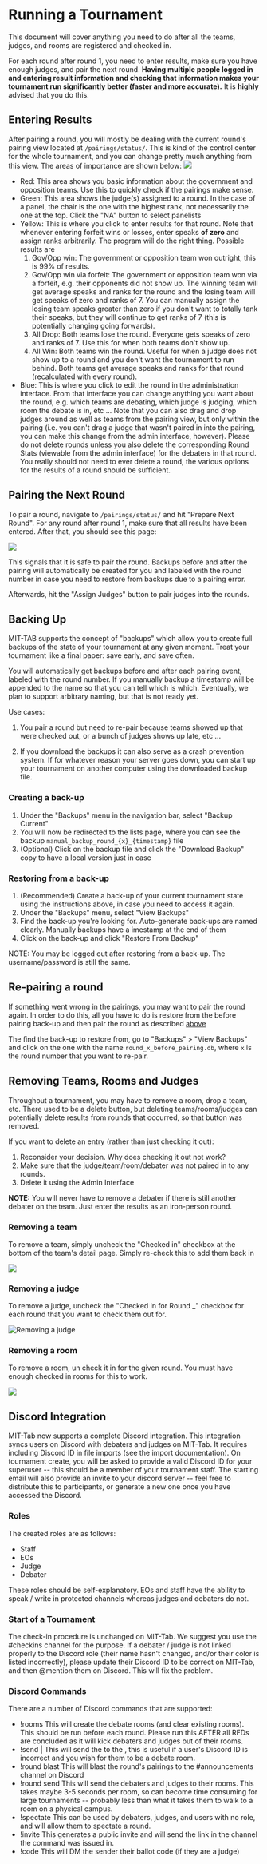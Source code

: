 Running a Tournament
====================

This document will cover anything you need to do after all the teams, judges,
and rooms are registered and checked in.

For each round after round 1, you need to enter results, make sure you have
enough judges, and pair the next round. **Having multiple people logged in and
entering result information and checking that information makes your tournament
run significantly better (faster and more accurate).** It is **highly**
advised that you do this.

Entering Results
----------------

After pairing a round, you will mostly be dealing with the current round's
pairing view located at `/pairings/status/`. This is kind of the control center
for the whole tournament, and you can change pretty much anything from this
view.  The areas of importance are shown below:
![](img/result_entry_colored.png)

* Red: This area shows you basic information about the government and
  opposition teams.  Use this to quickly check if the pairings make sense.
* Green: This area shows the judge(s) assigned to a round. In the case of a
  panel, the chair is the one with the highest rank, not necessarily the one at
  the top. Click the "NA" button to select panelists
* Yellow: This is where you click to enter results for that round. Note that
  whenever entering forfeit wins or losses, enter speaks **of zero** and assign
  ranks arbitrarily.  The program will do the right thing. Possible results are
  1. Gov/Opp win: The government or opposition team won outright, this is 99%
     of results.
  2. Gov/Opp win via forfeit: The government or opposition team won via a
     forfeit, e.g. their opponents did not show up. The winning team will get
     average speaks and ranks for the round and the losing team will get
     speaks of zero and ranks of 7.  You can manually assign the losing team
     speaks greater than zero if you don't want to totally tank their speaks,
     but they will continue to get ranks of 7 (this is potentially changing
     going forwards).
  3. All Drop: Both teams lose the round. Everyone gets speaks of zero and
     ranks of 7.  Use this for when both teams don't show up.
  4. All Win: Both teams win the round.  Useful for when a judge does not show
     up to a round and you don't want the tournament to run behind. Both teams
     get average speaks and ranks for that round (recalculated with every
     round).
* Blue: This is where you click to edit the round in the administration
  interface.  From that interface you can change anything you want about the
  round, e.g. which teams are debating, which judge is judging, which room the
  debate is in, etc ...  Note that you can also drag and drop judges around as
  well as teams from the pairing view, but only within the pairing (i.e. you
  can't drag a judge that wasn't paired in into the pairing, you can make this
  change from the admin interface, however).  Please do not delete rounds
  unless you also delete the corresponding Round Stats (viewable from the admin
  interface) for the debaters in that round.  You really should not need to
  ever delete a round, the various options for the results of a round should be
  sufficient.

Pairing the Next Round
----------------------

To pair a round, navigate to `/pairings/status/` and hit "Prepare Next Round".
For any round after round 1, make sure that all results have been entered.
After that, you should see this page:

![](img/pairing_checks.png)

This signals that it is safe to pair the round. Backups before and after the
pairing will automatically be created for you and labeled with the round number
in case you need to restore from backups due to a pairing error.

Afterwards, hit the "Assign Judges" button to pair judges into the rounds.

Backing Up
----------

MIT-TAB supports the concept of "backups" which allow you to create full
backups of the state of your tournament at any given moment. Treat your
tournament like a final paper: save early, and save often.

You will automatically get backups before and after each pairing event, labeled
with the round number.  If you manually backup a timestamp will be appended to
the name so that you can tell which is which. Eventually, we plan to support
arbitrary naming, but that is not ready yet.

Use cases:

1. You pair a round but need to re-pair because teams showed up that were
   checked out, or a bunch of judges shows up late, etc ...

2. If you download the backups it can also serve as a crash prevention system.
   If for whatever reason your server goes down, you can start up your
   tournament on another computer using the downloaded backup file.

### Creating a back-up

1. Under the "Backups" menu in the navigation bar, select "Backup Current"
2. You will now be redirected to the lists page, where you can see the backup
   `manual_backup_round_{x}_{timestamp}` file
3. (Optional) Click on the backup file and click the "Download Backup" copy to
   have a local version just in case


### Restoring from a back-up

1. (Recommended) Create a back-up of your current tournament state using the
   instructions above, in case you need to access it again.
2. Under the "Backups" menu, select "View Backups"
3. Find the back-up you're looking for. Auto-generate back-ups are named
   clearly. Manually backups have a imestamp at the end of them
4. Click on the back-up and click "Restore From Backup"

NOTE: You may be logged out after restoring from a back-up. The
username/password is still the same.

Re-pairing a round
------------------

If something went wrong in the pairings, you may want to pair the round again.
In order to do this, all you have to do is restore from the before pairing
back-up and then pair the round as described [above](#pairing-the-next-round)

The find the back-up to restore from, go to "Backups" > "View Backups" and
click on the one with the name `round_x_before_pairing.db`, where `x` is the
round number that you want to re-pair.

Removing Teams, Rooms and Judges
--------------------------------

Throughout a tournament, you may have to remove a room, drop a team, etc.
There used to be a delete button, but deleting teams/rooms/judges can
potentially delete results from rounds that occurred, so that button was
removed.

If you want to delete an entry (rather than just checking it out):

1. Reconsider your decision. Why does checking it out not work?
2. Make sure that the judge/team/room/debater was not paired in to any rounds.
3. Delete it using the Admin Interface

**NOTE:** You will never have to remove a debater if there is still another
debater on the team. Just enter the results as an iron-person round.

### Removing a team

To remove a team, simply uncheck the "Checked in" checkbox at the bottom of
the team's detail page. Simply re-check this to add them back in

![](img/removing_a_team.png)

### Removing a judge

To remove a judge, uncheck the "Checked in for Round _" checkbox for each
round that you want to check them out for.

![Removing a judge](https://i.imgur.com/40wWLU4.png)

### Removing a room

To remove a room, un check it in for the given round. You must have enough checked in rooms for this to work.

![](img/removing_a_room.png)

Discord Integration
-------------------
MIT-Tab now supports a complete Discord integration. This integration syncs users on Discord with debaters and judges on MIT-Tab. It requires including Discord ID in file imports (see the import documentation). On tournament create, you will be asked to provide a valid Discord ID for your superuser -- this should be a member of your tournament staff. The starting email will also provide an invite to your discord server -- feel free to distribute this to participants, or generate a new one once you have accessed the Discord.

### Roles
The created roles are as follows:
- Staff
- EOs
- Judge
- Debater

These roles should be self-explanatory. EOs and staff have the ability to speak / write in protected channels whereas judges and debaters do not.

### Start of a Tournament
The check-in procedure is unchanged on MIT-Tab. We suggest you use the #checkins channel for the purpose. If a debater / judge is not linked properly to the Discord role (their name hasn't changed, and/or their color is listed incorrectly), please update their Discord ID to be correct on MIT-Tab, and then @mention them on Discord.  This will fix the problem.

### Discord Commands
There are a number of Discord commands that are supported:

- !rooms
  This will create the debate rooms (and clear existing rooms). This should be run before each round. Please run this AFTER all RFDs are concluded as it will kick debaters and judges out of their rooms.
- !send <user> |<room name>
  This will send the <user> to the <room name>, this is useful if a user's Discord ID is incorrect and you wish for them to be a debate room.
- !round <round number> blast
  This will blast the round's pairings to the #announcements channel on Discord
- !round <round number> send
  This will send the debaters and judges to their rooms. This takes maybe 3-5 seconds per room, so can become time consuming for large tournaments -- probably less than what it takes them to walk to a room on a physical campus.
- !spectate <room name>
  This can be used by debaters, judges, and users with no role, and will allow them to spectate a round.
- !invite
  This generates a public invite and will send the link in the channel the command was issued in.
- !code
  This will DM the sender their ballot code (if they are a judge)

